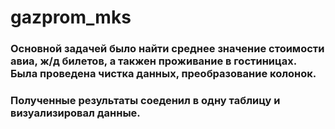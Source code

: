 # gazprom_mks
### Основной задачей было найти среднее значение стоимости авиа, ж/д билетов, а такжен проживание в гостиницах. Была проведена чистка данных, преобразование колонок.
### Полученные результаты соеденил в одну таблицу и визуализировал данные.
